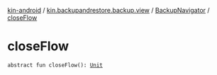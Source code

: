 [kin-android](../../index.md) / [kin.backupandrestore.backup.view](../index.md) / [BackupNavigator](index.md) / [closeFlow](./close-flow.md)

# closeFlow

`abstract fun closeFlow(): `[`Unit`](https://kotlinlang.org/api/latest/jvm/stdlib/kotlin/-unit/index.html)
